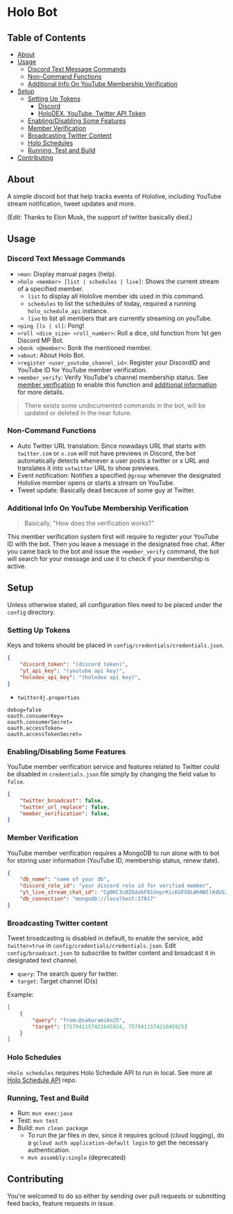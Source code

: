 # Holo Bot

## Table of Contents

- [About](#About)
- [Usage](#Usage)
  - [Discord Text Message Commands](#discord-text-message-commands)
  - [Non-Command Functions](#non-command-functions)
  - [Additional Info On YouTube Membership Verification](#additional-info-on-youtube-membership-verification)
- [Setup](#Setup)
  - [Setting Up Tokens](#setting-up-tokens)
    - [Discord](#discord)
	- [HoloDEX, YouTube, Twitter API Token](#holodex-youtube-twitter-api-token)
  - [Enabling/Disabling Some Features](#enablingdisabling-some-features)
  - [Member Verification](#member-verification)
  - [Broadcasting Twitter Content](#broadcasting-twitter-content)
  - [Holo Schedules](#holo-schedules)
  - [Running, Test and Build](#running-test-and-build)
- [Contributing](#contributing)

## About

A simple discord bot that help tracks events of Hololive, including YouTube
stream notification, tweet updates and more.

(Edit: Thanks to Elon Musk, the support of twitter basically died.)

## Usage

### Discord Text Message Commands

* `>man`: Display manual pages (help).
* `>holo <member> [list | schedules | live]`: Shows the current stream of a
  specified member.
  * `list` to display all Hololive member ids used in this command.
  * `schedules` to list the schedules of today, required a running
	`holo_schedule_api` instance.
  * `live` to list all members that are currently streaming on youTube.
* `>ping [ls | sl]`: Pong!
* `>roll <dice_size> <roll_number>`: Roll a dice, old function from 1st gen
  Discord MP Bot.
* `>bonk <@member>`: Bonk the mentioned member.
* `>about`: About Holo Bot.
* `>register <user_youtube_channel_id>`: Register your DiscordID and YouTube ID
  for YouTube member verification.
* `>member_verify`: Verify YouTube's channel membership status. See [member
  verification](#member-verification) to enable this function and [additional
  information](#additional-info-on-youtube-membership-verification) for more
  details.

> There exists some undocumented commands in the bot, will be updated or
> deleted in the near future.

### Non-Command Functions

* Auto Twitter URL translation: Since nowadays URL that starts with
  `twitter.com` or `x.com` will not have previews in Discord, the bot
  automatically detects whenever a user posts a twitter or x URL and translates
  it into `vxtwitter` URL to show previews.
* Event notification: Notifies a specified `@group` whenever the designated
  Hololive member opens or starts a stream on YouTube.
* Tweet update: Basically dead because of some guy at Twitter.

### Additional Info On YouTube Membership Verification

> Basically, "How does the verification works?"

This member verification system first will require to register your YouTube ID
with the bot. Then you leave a message in the designated free chat. After you
came back to the bot and issue the `>member_verify` command, the bot will search
for your message and use it to check if your membership is active.

## Setup

Unless otherwise stated, all configuration files need to be placed under the
`config` directory.

### Setting Up Tokens

Keys and tokens should be placed in `config/credentials/credentials.json`.
```json
{
	"discord_token": "(discord token)",
	"yt_api_key": "(youtube api key)",
	"holodex_api_key": "(holodex api key)",
}
```

* `twitter4j.properties`
```
debug=false
oauth.consumerKey=
oauth.consumerSecret=
oauth.accessToken=
oauth.accessTokenSecret=
```

### Enabling/Disabling Some Features

YouTube member verification service and features related to Twitter could be
disabled in `credentials.json` file simply by changing the field value to
`false`.

```json
{
	"twitter_broadcast": false,
	"twitter_url_replace": false,
	"member_verification": false,
}
```

### Member Verification

YouTube member verification requires a MongoDB to run alone with to bot for
storing user information (YouTube ID, membership status, renew date).

```json
{
    "db_name": "name of your db",
    "discord_role_id": "your discord role id for verified member",
    "yt_live_stream_chat_id": "Cg0KC3c0ZGdxbF81UnprKicKGFVDLWhNNllKdU5ZVkFtVVd4ZUlyOUZlQRILdzRkZ3FsXzVSems",
    "db_connection": "mongodb://localhost:27017"
}
```

### Broadcasting Twitter content

Tweet broadcasting is disabled in default, to enable the service, add
`twitter=true` in `config/credentials/credentials.json`. Edit
`config/broadcast.json` to subscribe to twitter content and broadcast it in
designated text channel.

* `query`: The search query for twitter.
* `target`: Target channel ID(s)

Example:
```json
[
	{
		"query": "from:@sakuramiko25",
		"target": [757941157421645924, 757941157421645925]
	}
]
```

### Holo Schedules

`>holo schedules` requires Holo Schedule API to run in local. See more at [Holo
Schedule API](https://github.com/cst0601/holo_schedule_api) repo.

### Running, Test and Build

* Run: `mvn exec:java`
* Test: `mvn test`
* Build: `mvn clean package`
  * To run the jar files in dev, since it requires gcloud (cloud logging), do a 
    `gcloud auth application-default login` to get the necessary authentication.
  * `mvn assembly:single` (deprecated)

## Contributing

You're welcomed to do so either by sending over pull requests or submitting feed
backs, feature requests in issue.
